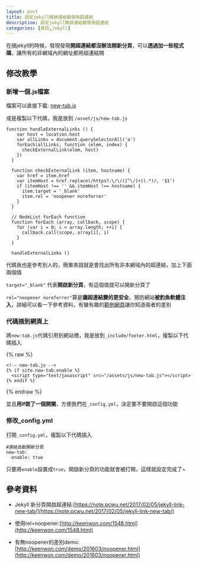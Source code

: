 ```yaml
---
layout: post
title: 設定jekyll開啟連結都使用超連結
description: 設定jekyll開啟連結都使用超連結
categories: [資訊,jekyll]
---
```


在搞jekyll的時候，發現發現**開超連結都沒辦法開新分頁**，可以**透過加一些程式碼**，讓所有的非網域內的網址都用超連結開

<!--more-->

## 修改教學

### 新增一個.js檔案

檔案可以直接下載: <a href="/attachments/2020-02-15-jekyll-always-newtab/new-tab.js" download="new-tab.js">new-tab.js</a>

或是複製以下代碼，我是放到 `/asset/js/new-tab.js`

```
function handleExternalLinks () {
    var host = location.host
    var allLinks = document.querySelectorAll('a')
    forEach(allLinks, function (elem, index) {
      checkExternalLink(elem, host)
    })
  }
  
  function checkExternalLink (item, hostname) {
    var href = item.href
    var itemHost = href.replace(/https?:\/\/([^\/]+)(.*)/, '$1')
    if (itemHost !== '' && itemHost !== hostname) {
      item.target = '_blank'
      item.rel = 'noopener noreferrer'
    }
  }
  
  // NodeList forEach function
  function forEach (array, callback, scope) {
    for (var i = 0; i < array.length; ++i) {
      callback.call(scope, array[i], i)
    }
  }
  
  handleExternalLinks ()
```

代碼我也是參考別人的，簡單來說就是會找出所有非本網域內的超連結，加上下面兩個值

`target="_blank"` 代表**開啟新分頁**，有這個值就可以開新分頁了

`rel="noopener noreferrer"`算是**讓超連結變的更安全**，預防網站**被釣魚軟體注入**，詳細可以看一下參考資料，有蠻有趣的[範例網頁](http://keenwon.com/demo/201603/noopener.html)讓你知道兩者的差別

### 代碼插到網頁上

將`new-tab.js`代碼引用到網站裡，我是放到`_include/footer.html`，複製以下代碼插入

{% raw %}
```
<!-- new-tab.js -->
{% if site.new-tab.enable %}
  <script type="text/javascript" src="/assets/js/new-tab.js"></script>
{% endif %}
```
{% endraw %}

並且**用if做了一個開關**，方便我們在`_config.yml`，決定要不要開啟這個功能

### 修改_config.yml

打開`_config.yml`，複製以下代碼插入

```
#連結自動開新分頁
new-tab:
  enable: true
```
只要將`enable`設置成`true`，開啟新分頁的功能就會被打開，這樣就設定完成了~

## 參考資料
* Jekyll 新分頁開啟超連結:[https://note.pcwu.net/2017/02/05/jekyll-link-new-tab/](https://note.pcwu.net/2017/02/05/jekyll-link-new-tab/)

* 使用rel=noopener:[http://keenwon.com/1548.html](http://keenwon.com/1548.html)

* 有無noopener的差別demo: [http://keenwon.com/demo/201603/noopener.html](http://keenwon.com/demo/201603/noopener.html)


